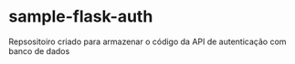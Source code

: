 # sample-flask-auth

Repsositoiro criado para armazenar o código da API de autenticação com banco de dados


